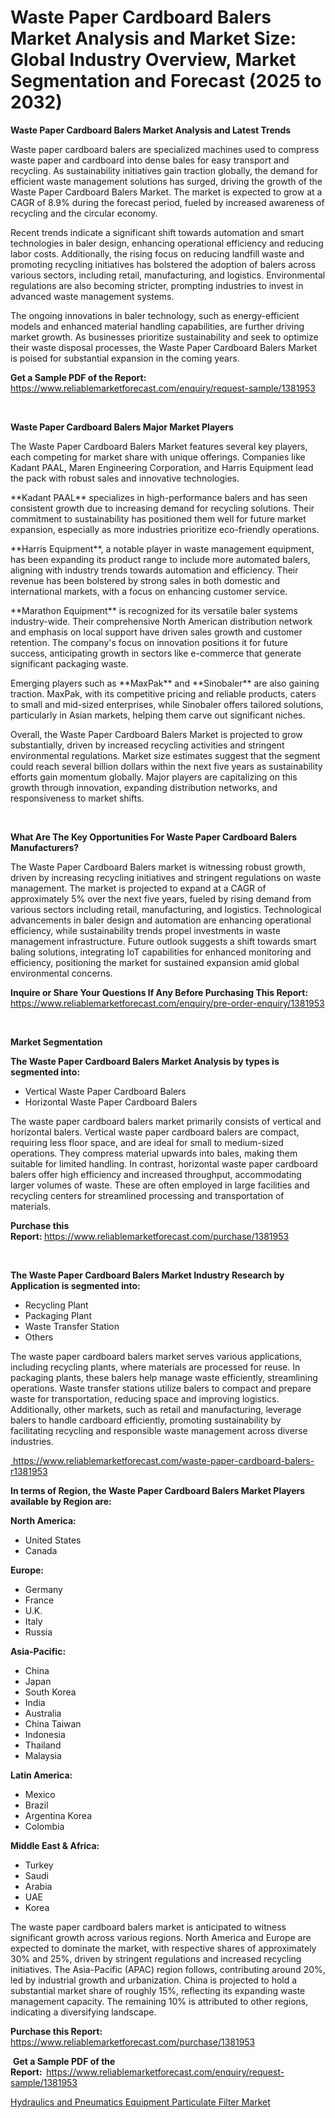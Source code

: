 <p><h1>Waste Paper Cardboard Balers Market Analysis and Market Size: Global Industry Overview, Market Segmentation and Forecast (2025 to 2032)</h1></p><p><strong>Waste Paper Cardboard Balers Market Analysis and Latest Trends</strong></p>
<p><p>Waste paper cardboard balers are specialized machines used to compress waste paper and cardboard into dense bales for easy transport and recycling. As sustainability initiatives gain traction globally, the demand for efficient waste management solutions has surged, driving the growth of the Waste Paper Cardboard Balers Market. The market is expected to grow at a CAGR of 8.9% during the forecast period, fueled by increased awareness of recycling and the circular economy.</p><p>Recent trends indicate a significant shift towards automation and smart technologies in baler design, enhancing operational efficiency and reducing labor costs. Additionally, the rising focus on reducing landfill waste and promoting recycling initiatives has bolstered the adoption of balers across various sectors, including retail, manufacturing, and logistics. Environmental regulations are also becoming stricter, prompting industries to invest in advanced waste management systems.</p><p>The ongoing innovations in baler technology, such as energy-efficient models and enhanced material handling capabilities, are further driving market growth. As businesses prioritize sustainability and seek to optimize their waste disposal processes, the Waste Paper Cardboard Balers Market is poised for substantial expansion in the coming years.</p></p>
<p><strong>Get a Sample PDF of the Report:&nbsp;</strong> <a href="https://www.reliablemarketforecast.com/enquiry/request-sample/1381953?utm_campaign=2583&utm_medium=2&utm_source=Github&utm_content=ia&utm_term=24022025&utm_id=waste-paper-cardboard-balers">https://www.reliablemarketforecast.com/enquiry/request-sample/1381953</a></p>
<p>&nbsp;</p>
<p><strong>Waste Paper Cardboard Balers Major Market Players</strong></p>
<p><p>The Waste Paper Cardboard Balers Market features several key players, each competing for market share with unique offerings. Companies like Kadant PAAL, Maren Engineering Corporation, and Harris Equipment lead the pack with robust sales and innovative technologies.</p><p>**Kadant PAAL** specializes in high-performance balers and has seen consistent growth due to increasing demand for recycling solutions. Their commitment to sustainability has positioned them well for future market expansion, especially as more industries prioritize eco-friendly operations.</p><p>**Harris Equipment**, a notable player in waste management equipment, has been expanding its product range to include more automated balers, aligning with industry trends towards automation and efficiency. Their revenue has been bolstered by strong sales in both domestic and international markets, with a focus on enhancing customer service.</p><p>**Marathon Equipment** is recognized for its versatile baler systems industry-wide. Their comprehensive North American distribution network and emphasis on local support have driven sales growth and customer retention. The company's focus on innovation positions it for future success, anticipating growth in sectors like e-commerce that generate significant packaging waste.</p><p>Emerging players such as **MaxPak** and **Sinobaler** are also gaining traction. MaxPak, with its competitive pricing and reliable products, caters to small and mid-sized enterprises, while Sinobaler offers tailored solutions, particularly in Asian markets, helping them carve out significant niches.</p><p>Overall, the Waste Paper Cardboard Balers Market is projected to grow substantially, driven by increased recycling activities and stringent environmental regulations. Market size estimates suggest that the segment could reach several billion dollars within the next five years as sustainability efforts gain momentum globally. Major players are capitalizing on this growth through innovation, expanding distribution networks, and responsiveness to market shifts.</p></p>
<p>&nbsp;</p>
<p><strong>What Are The Key Opportunities For Waste Paper Cardboard Balers Manufacturers?</strong></p>
<p><p>The Waste Paper Cardboard Balers market is witnessing robust growth, driven by increasing recycling initiatives and stringent regulations on waste management. The market is projected to expand at a CAGR of approximately 5% over the next five years, fueled by rising demand from various sectors including retail, manufacturing, and logistics. Technological advancements in baler design and automation are enhancing operational efficiency, while sustainability trends propel investments in waste management infrastructure. Future outlook suggests a shift towards smart baling solutions, integrating IoT capabilities for enhanced monitoring and efficiency, positioning the market for sustained expansion amid global environmental concerns.</p></p>
<p><strong>Inquire or Share Your Questions If Any Before Purchasing This Report:</strong> <a href="https://www.reliablemarketforecast.com/enquiry/pre-order-enquiry/1381953?utm_campaign=2583&utm_medium=2&utm_source=Github&utm_content=ia&utm_term=24022025&utm_id=waste-paper-cardboard-balers">https://www.reliablemarketforecast.com/enquiry/pre-order-enquiry/1381953</a></p>
<p>&nbsp;</p>
<p><strong>Market Segmentation</strong></p>
<p><strong>The Waste Paper Cardboard Balers Market Analysis by types is segmented into:</strong></p>
<p><ul><li>Vertical Waste Paper Cardboard Balers</li><li>Horizontal Waste Paper Cardboard Balers</li></ul></p>
<p><p>The waste paper cardboard balers market primarily consists of vertical and horizontal balers. Vertical waste paper cardboard balers are compact, requiring less floor space, and are ideal for small to medium-sized operations. They compress material upwards into bales, making them suitable for limited handling. In contrast, horizontal waste paper cardboard balers offer high efficiency and increased throughput, accommodating larger volumes of waste. These are often employed in large facilities and recycling centers for streamlined processing and transportation of materials.</p></p>
<p><strong>Purchase this Report:&nbsp;</strong><a href="https://www.reliablemarketforecast.com/purchase/1381953?utm_campaign=2583&utm_medium=2&utm_source=Github&utm_content=ia&utm_term=24022025&utm_id=waste-paper-cardboard-balers">https://www.reliablemarketforecast.com/purchase/1381953</a></p>
<p>&nbsp;</p>
<p><strong>The Waste Paper Cardboard Balers Market Industry Research by Application is segmented into:</strong></p>
<p><ul><li>Recycling Plant</li><li>Packaging Plant</li><li>Waste Transfer Station</li><li>Others</li></ul></p>
<p><p>The waste paper cardboard balers market serves various applications, including recycling plants, where materials are processed for reuse. In packaging plants, these balers help manage waste efficiently, streamlining operations. Waste transfer stations utilize balers to compact and prepare waste for transportation, reducing space and improving logistics. Additionally, other markets, such as retail and manufacturing, leverage balers to handle cardboard efficiently, promoting sustainability by facilitating recycling and responsible waste management across diverse industries.</p></p>
<p><a href="https://www.reliablemarketforecast.com/waste-paper-cardboard-balers-r1381953?utm_campaign=2583&utm_medium=2&utm_source=Github&utm_content=ia&utm_term=24022025&utm_id=waste-paper-cardboard-balers">&nbsp;https://www.reliablemarketforecast.com/waste-paper-cardboard-balers-r1381953</a></p>
<p><strong>In terms of Region, the Waste Paper Cardboard Balers Market Players available by Region are:</strong></p>
<p>
    <p> <strong> North America: </strong>
        <ul>
            <li>United States</li>
            <li>Canada</li>
        </ul>
        </p> 
    <p> <strong> Europe: </strong>
        <ul>
            <li>Germany</li>
            <li>France</li>
            <li>U.K.</li>
            <li>Italy</li>
            <li>Russia</li>
        </ul>
        </p> 
    <p> <strong> Asia-Pacific: </strong>
        <ul>
            <li>China</li>
            <li>Japan</li>
            <li>South Korea</li>
            <li>India</li>
            <li>Australia</li>
            <li>China Taiwan</li>
            <li>Indonesia</li>
            <li>Thailand</li>
            <li>Malaysia</li>
        </ul>
        </p> 
    <p> <strong> Latin America: </strong>
        <ul>
            <li>Mexico</li>
            <li>Brazil</li>
            <li>Argentina Korea</li>
            <li>Colombia</li>
        </ul>
        </p> 
    <p> <strong> Middle East & Africa: </strong>
        <ul>
            <li>Turkey</li>
            <li>Saudi</li>
            <li>Arabia</li>
            <li>UAE</li>
            <li>Korea</li>
        </ul>
    </p>
    </p>
<p><p>The waste paper cardboard balers market is anticipated to witness significant growth across various regions. North America and Europe are expected to dominate the market, with respective shares of approximately 30% and 25%, driven by stringent regulations and increased recycling initiatives. The Asia-Pacific (APAC) region follows, contributing around 20%, led by industrial growth and urbanization. China is projected to hold a substantial market share of roughly 15%, reflecting its expanding waste management capacity. The remaining 10% is attributed to other regions, indicating a diversifying landscape.</p></p>
<p><strong>Purchase this Report: </strong><a href="https://www.reliablemarketforecast.com/purchase/1381953?utm_campaign=2583&utm_medium=2&utm_source=Github&utm_content=ia&utm_term=24022025&utm_id=waste-paper-cardboard-balers">https://www.reliablemarketforecast.com/purchase/1381953</a></p>
<p>&nbsp;<strong>Get a Sample PDF of the Report:&nbsp;&nbsp;</strong><a href="https://www.reliablemarketforecast.com/enquiry/request-sample/1381953?utm_campaign=2583&utm_medium=2&utm_source=Github&utm_content=ia&utm_term=24022025&utm_id=waste-paper-cardboard-balers">https://www.reliablemarketforecast.com/enquiry/request-sample/1381953</a></p>
<p><strong></strong></p>
<p><p><a href="https://github.com/manesros8/Market-Research-Report-List-1/blob/main/hydraulics-and-pneumatics-equipment-particulate-filter-market.md?utm_campaign=2583&utm_medium=2&utm_source=Github&utm_content=ia&utm_term=24022025&utm_id=waste-paper-cardboard-balers">Hydraulics and Pneumatics Equipment Particulate Filter Market</a></p></p>